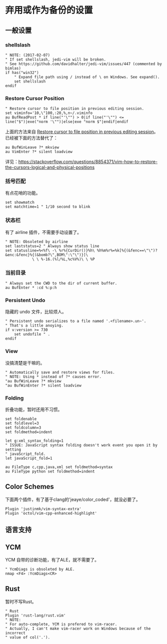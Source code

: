 # 弃用或作为备份的设置

## 一般设置

### shellslash

```vim
" NOTE: (2017-02-07)
" If set shellslash, jedi-vim will be broken.
" See https://github.com/davidhalter/jedi-vim/issues/447 (commented by bimlas)
if has("win32")
    " Expand file path using / instead of \ on Windows. See expand().
    set shellslash
endif
```

### Restore Cursor Position

```vim
" Restore cursor to file position in previous editing session.
set viminfo='10,\"100,:20,%,n~/.viminfo
au BufReadPost * if line("'\"") > 0|if line("'\"") <= line("$")|exe("norm '\"")|else|exe "norm $"|endif|endif
```
上面的方法来自 [Restore cursor to file position in previous editing session](http://vim.wikia.com/wiki/Restore_cursor_to_file_position_in_previous_editing_session)。
已经被下面的方法替代了：
```vim
au BufWinLeave ?* mkview
au VimEnter ?* silent loadview
```
详见：https://stackoverflow.com/questions/8854371/vim-how-to-restore-the-cursors-logical-and-physical-positions

### 括号匹配

有点花哨的功能。
```vim
set showmatch
set matchtime=1 " 1/10 second to blink
```

### 状态栏

有了 airline 插件，不需要手动设置了。
```vim
" NOTE: Obsoleted by airline
set laststatus=2 " Always show status line
set statusline=%<%f\ -\ %r%{CurDir()}%h\ %h%m%r%=%k[%{(&fenc==\"\")?&enc:&fenc}%{(&bomb?\",BOM\":\"\")}]\
            \ \ %-16.(%l/%L,%c%V%)\ \ %P
```

### 当前目录

```vim
" Always set the CWD to the dir of current buffer.
au BufEnter * :cd %:p:h
```

### Persistent Undo

隐藏的 undo 文件，比较烦人。
```vim
" Persistent undo serializes to a file named '.<filename>.un~'.
" That's a little anoying.
if v:version >= 730
    set undofile " .
endif
```

### View

没搞清楚是干嘛的。
```vim
" Automatically save and restore views for files.
" NOTE: Using * instead of ?* causes error.
"au BufWinLeave ?* mkview
"au BufWinEnter ?* silent loadview
```

### Folding

折叠功能，暂时还用不习惯。

```vim
set foldenable
set foldlevel=3
set foldcolumn=3
set foldmethod=indent

let g:xml_syntax_folding=1
" ISSUE: JavaScript syntax folding doesn't work event you open it by setting
" javaScript_fold.
let javaScript_fold=1

au FileType c,cpp,java,xml set foldmethod=syntax
au FileType python set foldmethod=indent
```

## Color Schemes

下面两个插件，有了基于clang的'jeaye/color_coded'，就没必要了。
```vim
Plugin 'justinmk/vim-syntax-extra'
Plugin 'octol/vim-cpp-enhanced-highlight'
```

## 语言支持

## YCM

YCM 自带的诊断功能，有了ALE，就不需要了。
```vim
" YcmDiags is obsoleted by ALE.
nmap <F4> :YcmDiags<CR>
```

## Rust

暂时不写Rust。
```vim
" Rust
Plugin 'rust-lang/rust.vim'
" NOTE:
" For auto-complete, YCM is prefered to vim-racer.
" Actually, I can't make vim-racer work on Windows because of the incorrect
" value of col('.').
```
